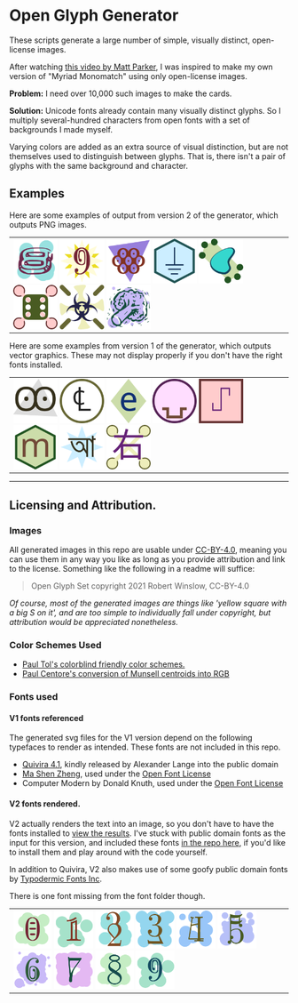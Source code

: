 # Open Glyph Generator
These scripts generate a large number of simple, visually distinct, open-license images.

After watching [this video by Matt Parker](https://www.youtube.com/watch?v=VTDKqW_GLkw), I was inspired to make my own version of "Myriad Monomatch" using only open-license images.


**Problem:** I need over 10,000 such images to make the cards.

**Solution:** Unicode fonts already contain many visually distinct glyphs. So I multiply several-hundred characters from open fonts with a set of backgrounds I made myself.

Varying colors are added as an extra source of visual distinction, but are not themselves used to distinguish between glyphs. That is, there isn't a pair of glyphs with the same background and character.



## Examples

Here are some examples of output from version 2 of the generator, which outputs PNG images.

<table><tr><td>
<img src="v2-PythonPIL/output/blob-TDchrome-34.png" width="80">
<img src="v2-PythonPIL/output/star-xkcd-9.png" width="80">
<img src="v2-PythonPIL/output/triangle-quivira-220.png" width="80">
<img src="v2-PythonPIL/output/hex-quivira-505.png" width="80">
<img src="v2-PythonPIL/output/harsh-TDheart-2.png" width="80">
<img src="v2-PythonPIL/output/harsh-quivira-753.png" width="80">
<img src="v2-PythonPIL/output/flour-quivira-920.png" width="80">
<img src="v2-PythonPIL/output/blob-TDcounter-6.png" width="80">
</td></tr></table>


Here are some examples from version 1 of the generator, which outputs vector graphics. These may not display properly if you don't have the right fonts installed. 

<table><tr><td>
<img src="v1-SVGfill/outputvectors/glyph3-127.svg" width="80">
<img src="v1-SVGfill/outputvectors/glyph4-147.svg" width="80">
<img src="v1-SVGfill/outputvectors/glyph5-28.svg" width="80">
<img src="v1-SVGfill/outputvectors/glyph2-400.svg" width="80">
<img src="v1-SVGfill/outputvectors/glyph1-299.svg" width="80">
<img src="v1-SVGfill/outputvectors/glyph6-36.svg" width="80">
<img src="v1-SVGfill/outputvectors/glyph7-99.svg" width="80">
<img src="v1-SVGfill/outputvectors/glyph8-536.svg" width="80">
</td></tr></table>

---

## Licensing and Attribution.


### Images
All generated images in this repo are usable under [CC-BY-4.0](https://creativecommons.org/licenses/by/4.0/), 
meaning you can use them in any way you like as long as you provide attribution and link to the license. 
Something like the following in a readme will suffice:

> Open Glyph Set copyright 2021 Robert Winslow, CC-BY-4.0

_Of course, most of the generated images are things like 'yellow square with a big S on it', and are too simple to individually fall under copyright, but attribution would be appreciated nonetheless._

### Color Schemes Used
- [Paul Tol's colorblind friendly color schemes.](https://personal.sron.nl/~pault/)
- [Paul Centore's conversion of Munsell centroids into RGB](https://www.munsellcolourscienceforpainters.com/ISCCNBS/ISCCNBSSystem.html)

### Fonts used

#### V1 fonts referenced
The generated svg files for the V1 version depend on the following typefaces to render as intended. These fonts are not included in this repo.
- [Quivira 4.1](http://www.quivira-font.com/), kindly released by Alexander Lange into the public domain 
- [Ma Shen Zheng](https://fonts.google.com/specimen/Ma+Shan+Zheng#glyphs), used under the [Open Font License](https://scripts.sil.org/cms/scripts/page.php?site_id=nrsi&id=OFL)
- Computer Modern by Donald Knuth, used under the [Open Font License](https://scripts.sil.org/cms/scripts/page.php?site_id=nrsi&id=OFL)

#### V2 fonts rendered.
V2 actually renders the text into an image, so you don't have to have the fonts installed to [view the results](v2-PythonPIL/output/). 
I've stuck with public domain fonts as the input for this version, and included these fonts [in the repo here](v2-PythonPIL/fonts/), if you'd like to install them and play around with the code yourself. 

In addition to Quivira, V2 also makes use of some goofy public domain fonts by [Typodermic Fonts Inc](https://typodermicfonts.com/public-domain/).

There is one font missing from the font folder though. 

<table><tr><td>
<img src="v2-PythonPIL/output/blob-xkcd-0.png" width="70">
<img src="v2-PythonPIL/output/blob-xkcd-1.png" width="70">
<img src="v2-PythonPIL/output/blob-xkcd-2.png" width="70">
<img src="v2-PythonPIL/output/blob-xkcd-3.png" width="70">
<img src="v2-PythonPIL/output/blob-xkcd-4.png" width="70">
<img src="v2-PythonPIL/output/blob-xkcd-5.png" width="70">
<img src="v2-PythonPIL/output/blob-xkcd-6.png" width="70">
<img src="v2-PythonPIL/output/blob-xkcd-7.png" width="70">
<img src="v2-PythonPIL/output/blob-xkcd-8.png" width="70">
<img src="v2-PythonPIL/output/blob-xkcd-9.png" width="70">
</td></tr></table>



